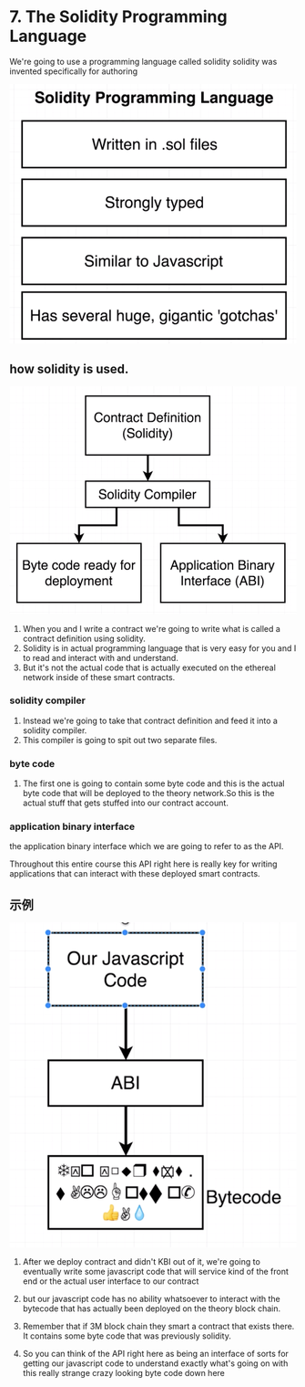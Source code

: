 # 7. The Solidity Programming Language

We're going to use a programming language called solidity solidity was invented specifically for authoring

![img](../image/section1/22.png ':size=400')

##  how solidity is used.

![img](../image/section1/23.png ':size=400')

1. When you and I write a contract we're going to write what is called a contract definition using solidity.
2. Solidity is in actual programming language that is very easy for you and I to read and interact with and understand.
3. But it's not the actual code that is actually executed on the ethereal network inside of these smart contracts.
  
### solidity compiler
1. Instead we're going to take that contract definition and feed it into a solidity compiler.
2. This compiler is going to spit out two separate files.

### byte code
1. The first one is going to contain some byte code and this is the actual byte code that will be deployed to the theory network.So this is the actual stuff that gets stuffed into our contract account.

### application binary interface
the application binary interface which we are going to refer to as the API.

Throughout this entire course this API right here is really key for writing applications that can interact with these deployed smart contracts.

## 示例
![img](../image/section1/24.png ':size=400')

1. After we deploy contract and didn't KBI out of it, we're going to eventually write some javascript code that will service kind of the front end or the actual user interface to our contract

2. but our javascript code has no ability whatsoever to interact with the bytecode that has actually been deployed on the theory block chain.
3. Remember that if 3M block chain they smart a contract that exists there.
It contains some byte code that was previously solidity.
4. So you can think of the API right here as being an interface of sorts for getting our javascript code to understand exactly what's going on with this really strange crazy looking byte code down here







